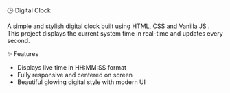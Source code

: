  🕒 Digital Clock

A simple and stylish digital clock built using HTML, CSS and  Vanilla JS . This project displays the current system time in real-time and updates every second.

 ✨ Features

- Displays live time in HH:MM:SS format
- Fully responsive and centered on screen
- Beautiful glowing digital style with modern UI
